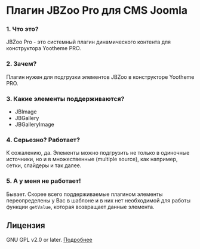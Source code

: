 # Плагин JBZoo Pro для CMS Joomla

### 1. Что это?
JBZoo Pro - это системный плагин динамического контента для конструктора Yootheme PRO.

### 2. Зачем?
Плагин нужен для подгрузки элементов JBZoo в конструкторе Yootheme PRO.

### 3. Какие элементы поддерживаются?
 * JBImage
 * JBGallery
 * JBGalleryImage

### 4. Серьезно? Работает?
К сожалению, да. Элементы можно подгрузить не только в одиночные источники, но и в множественные (multiple source), как например, сетки, слайдеры и так далее.

### 5. А у меня не работает!
Бывает. Скорее всего поддерживаемые плагином элементы переопределены у Вас в шаблоне и в них нет необходимой для работы функции `getValue`, которая возвращает данные элемента.

## Лицензия
GNU GPL v2.0 or later. [Подробнее](https://github.com/FictionLabs/JBZooPro/blob/master/LICENSE)